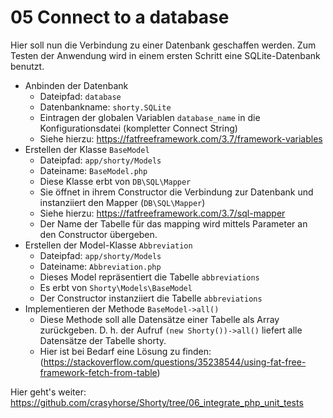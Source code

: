 # 05 Connect to a database

Hier soll nun die Verbindung zu einer Datenbank geschaffen werden. Zum Testen der Anwendung wird in einem ersten Schritt eine SQLite-Datenbank benutzt.

* Anbinden der Datenbank
  * Dateipfad: `database`
  * Datenbankname: `shorty.SQLite`
  * Eintragen der globalen Variablen `database_name` in die 
     Konfigurationsdatei (kompletter Connect String)
  * Siehe hierzu: https://fatfreeframework.com/3.7/framework-variables
* Erstellen der Klasse `BaseModel`
  * Dateipfad: `app/shorty/Models`
  * Dateiname: `BaseModel.php`
  * Diese Klasse erbt von `DB\SQL\Mapper`
  * Sie öffnet in ihrem Constructor die Verbindung zur Datenbank und
     instanziiert den Mapper (`DB\SQL\Mapper`)
  * Siehe hierzu: https://fatfreeframework.com/3.7/sql-mapper
  * Der Name der Tabelle für das mapping wird mittels Parameter an 
    den Constructor übergeben.
* Erstellen der Model-Klasse `Abbreviation`
  * Dateipfad: `app/shorty/Models`
  * Dateiname: `Abbreviation.php`
  * Dieses Model repräsentiert die Tabelle `abbreviations`
  * Es erbt von `Shorty\Models\BaseModel`
  * Der Constructor instanziiert die Tabelle `abbreviations`
* Implementieren der Methode `BaseModel->all()`
  * Diese Methode soll alle Datensätze einer Tabelle als Array
     zurückgeben. D. h. der Aufruf `(new Shorty())->all()` liefert
     alle Datensätze der Tabelle shorty.
  * Hier ist bei Bedarf eine Lösung zu finden:
     (https://stackoverflow.com/questions/35238544/using-fat-free-framework-fetch-from-table)

Hier geht's weiter: https://github.com/crasyhorse/Shorty/tree/06_integrate_php_unit_tests